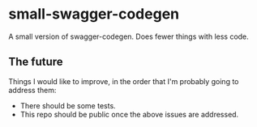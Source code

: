 # small-swagger-codegen
A small version of swagger-codegen. Does fewer things with less code.

## The future
Things I would like to improve, in the order that I'm probably going to address them:
- There should be some tests.
- This repo should be public once the above issues are addressed.
